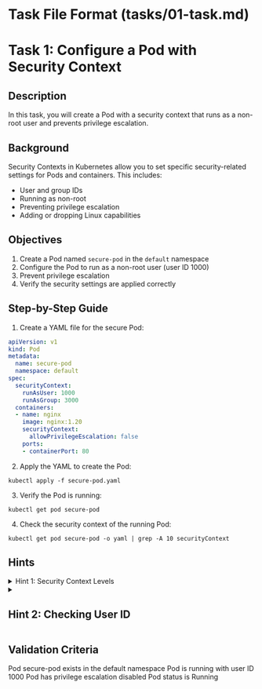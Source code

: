 # Task File Format (tasks/01-task.md)

# Task 1: Configure a Pod with Security Context

## Description

In this task, you will create a Pod with a security context that runs as a non-root user and prevents privilege escalation.

## Background

Security Contexts in Kubernetes allow you to set specific security-related settings for Pods and containers. This includes:

- User and group IDs
- Running as non-root
- Preventing privilege escalation
- Adding or dropping Linux capabilities

## Objectives

1. Create a Pod named `secure-pod` in the `default` namespace
2. Configure the Pod to run as a non-root user (user ID 1000)
3. Prevent privilege escalation
4. Verify the security settings are applied correctly

## Step-by-Step Guide

1. Create a YAML file for the secure Pod:

```yaml
apiVersion: v1
kind: Pod
metadata:
  name: secure-pod
  namespace: default
spec:
  securityContext:
    runAsUser: 1000
    runAsGroup: 3000
  containers:
  - name: nginx
    image: nginx:1.20
    securityContext:
      allowPrivilegeEscalation: false
    ports:
    - containerPort: 80
```
2. Apply the YAML to create the Pod:
```
kubectl apply -f secure-pod.yaml
```
3. Verify the Pod is running:
```
kubectl get pod secure-pod
```
4. Check the security context of the running Pod:
```
kubectl get pod secure-pod -o yaml | grep -A 10 securityContext
```

## Hints
<details>
<summary>Hint 1: Security Context Levels</summary>
Remember that security contexts can be applied at both the Pod level and at the container level. Pod-level settings apply to all containers, while container-level settings override Pod-level settings.
</details>
<details>
<summary>

## Hint 2: Checking User ID
</summary>
You can verify the user ID by executing a command in the container:
```bash
kubectl exec secure-pod -- id
```
</details>

## Validation Criteria

Pod secure-pod exists in the default namespace
Pod is running with user ID 1000
Pod has privilege escalation disabled
Pod status is Running